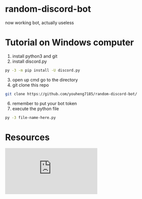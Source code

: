 # random-discord-bot
now working bot, actually useless

# Tutorial on Windows computer
1. install python3 and git
2. install discord.py
```bash
py -3 -m pip install -U discord.py
```
3. open up cmd go to the directory
4. git clone this repo
```bash
git clone https://github.com/youheng7185/random-discord-bot/
```
6. remember to put your bot token
7. execute the python file
```bash
py -3 file-name-here.py
```
# Resources
![Github](https://github.com/Rapptz/discord.py/blob/v1.7.3/examples/basic_bot.py)
